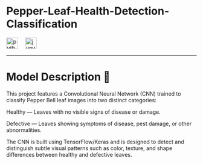 # Pepper-Leaf-Health-Detection-Classification

<div align="left">
  <img src="https://cdn.jsdelivr.net/gh/devicons/devicon/icons/python/python-original.svg" height="30" alt="python logo"  />
  <img width="12" />
  <img src="https://cdn.jsdelivr.net/gh/devicons/devicon/icons/jupyter/jupyter-original.svg" height="30" alt="jupyter logo"  />
</div>
<hr>

<h1> Model Description 🧠</h1>
This project features a Convolutional Neural Network (CNN) trained to classify Pepper Bell leaf images into two distinct categories:

Healthy — Leaves with no visible signs of disease or damage.

Defective — Leaves showing symptoms of disease, pest damage, or other abnormalities.

The CNN is built using TensorFlow/Keras and is designed to detect and distinguish subtle visual patterns such as color, texture, and shape differences between healthy and defective leaves.


